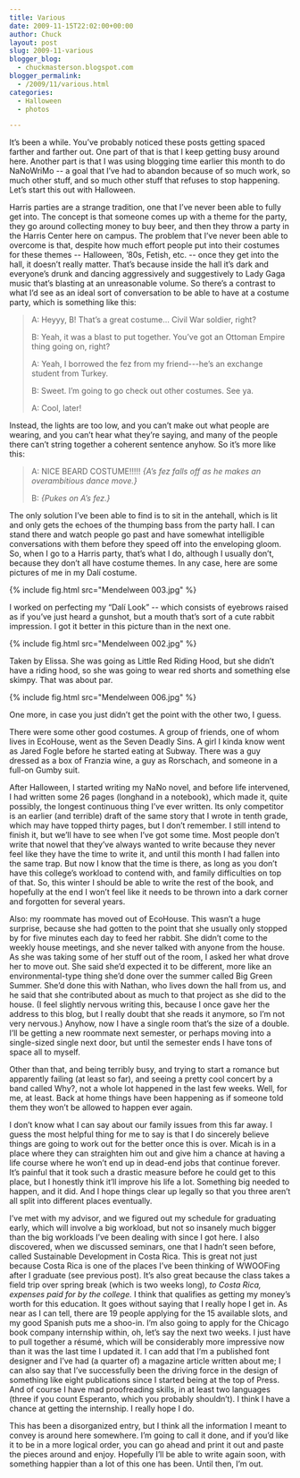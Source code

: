 ```yaml
---
title: Various
date: 2009-11-15T22:02:00+00:00
author: Chuck
layout: post
slug: 2009-11-various
blogger_blog:
  - chuckmasterson.blogspot.com
blogger_permalink:
  - /2009/11/various.html
categories:
  - Halloween
  - photos

---
```


It’s been a while. You’ve probably noticed these posts getting spaced farther
and farther out. One part of that is that I keep getting busy around here.
Another part is that I was using blogging time earlier this month to do
NaNoWriMo -- a goal that I’ve had to abandon because of so much work, so much
other stuff, and so much other stuff that refuses to stop happening. Let’s
start this out with Halloween.

Harris parties are a strange tradition, one that I’ve never been able to fully
get into. The concept is that someone comes up with a theme for the party, they
go around collecting money to buy beer, and then they throw a party in the
Harris Center here on campus. The problem that I’ve never been able to overcome
is that, despite how much effort people put into their costumes for these
themes -- Halloween, ’80s, Fetish, etc. -- once they get into the hall, it
doesn’t really matter. That’s because inside the hall it’s dark and everyone’s
drunk and dancing aggressively and suggestively to Lady Gaga music that’s
blasting at an unreasonable volume. So there’s a contrast to what I’d see as an
ideal sort of conversation to be able to have at a costume party, which is
something like this:

> A: Heyyy, B! That’s a great costume… Civil War soldier, right?  
>
> B: Yeah, it was a blast to put together. You’ve got an Ottoman Empire thing
> going on, right?  
>
> A: Yeah, I borrowed the fez from my friend---he’s an exchange student from
> Turkey.  
>
> B: Sweet. I’m going to go check out other costumes. See ya.  
>
> A: Cool, later!

Instead, the lights are too low, and you can’t make out what people are
wearing, and you can’t hear what they’re saying, and many of the people there
can’t string together a coherent sentence anyhow. So it’s more like this:

> A: NICE BEARD COSTUME!!!!! *{A’s fez falls off as he makes an overambitious
> dance move.}*
>
> B: *{Pukes on A’s fez.}*

The only solution I’ve been able to find is to sit in the antehall, which is
lit and only gets the echoes of the thumping bass from the party hall. I can
stand there and watch people go past and have somewhat intelligible
conversations with them before they speed off into the enveloping gloom. So,
when I go to a Harris party, that’s what I do, although I usually don’t,
because they don’t all have costume themes. In any case, here are some pictures
of me in my Dalí costume.

{% include fig.html src="Mendelween 003.jpg" %}

I worked on perfecting my “Dalí Look” -- which consists of eyebrows raised as
if you’ve just heard a gunshot, but a mouth that’s sort of a cute rabbit
impression. I got it better in this picture than in the next one.

{% include fig.html src="Mendelween 002.jpg" %}

Taken by Elissa. She was going as Little Red Riding Hood, but she didn’t have a
riding hood, so she was going to wear red shorts and something else skimpy.
That was about par.

{% include fig.html src="Mendelween 006.jpg" %}

One more, in case you just didn’t get the point with the other two, I guess.

There were some other good costumes. A group of friends, one of whom lives in
EcoHouse, went as the Seven Deadly Sins. A girl I kinda know went as Jared
Fogle before he started eating at Subway. There was a guy dressed as a box of
Franzia wine, a guy as Rorschach, and someone in a full-on Gumby suit.

After Halloween, I started writing my NaNo novel, and before life intervened, I
had written some 26 pages (longhand in a notebook), which made it, quite
possibly, the longest continuous thing I’ve ever written. Its only competitor
is an earlier (and terrible) draft of the same story that I wrote in tenth
grade, which may have topped thirty pages, but I don’t remember. I still intend
to finish it, but we’ll have to see when I’ve got some time. Most people don’t
write that nowel that they’ve always wanted to write because they never feel
like they have the time to write it, and until this month I had fallen into the
same trap. But now I know that the time is there, as long as you don’t have
this college’s workload to contend with, and family difficulties on top of
that. So, this winter I should be able to write the rest of the book, and
hopefully at the end I won’t feel like it needs to be thrown into a dark corner
and forgotten for several years.

Also: my roommate has moved out of EcoHouse. This wasn’t a huge surprise,
because she had gotten to the point that she usually only stopped by for five
minutes each day to feed her rabbit. She didn’t come to the weekly house
meetings, and she never talked with anyone from the house. As she was taking
some of her stuff out of the room, I asked her what drove her to move out. She
said she’d expected it to be different, more like an environmental-type thing
she’d done over the summer called Big Grееn Summеr. She’d done this with
Nathan, who lives down the hall from us, and he said that she contributed about
as much to that project as she did to the house. (I feel slightly nervous
writing this, because I once gave her the address to this blog, but I really
doubt that she reads it anymore, so I’m not very nervous.) Anyhow, now I have a
single room that’s the size of a double. I’ll be getting a new roommate next
semester, or perhaps moving into a single-sized single next door, but until the
semester ends I have tons of space all to myself.

Other than that, and being terribly busy, and trying to start a romance but
apparently failing (at least so far), and seeing a pretty cool concert by a
band called Why?, not a whole lot happened in the last few weeks. Well, for me,
at least. Back at home things have been happening as if someone told them they
won’t be allowed to happen ever again.

I don’t know what I can say about our family issues from this far away. I guess
the most helpful thing for me to say is that I do sincerely believe things are
going to work out for the better once this is over. Micah is in a place where
they can straighten him out and give him a chance at having a life course where
he won’t end up in dead-end jobs that continue forever. It’s painful that it
took such a drastic measure before he could get to this place, but I honestly
think it’ll improve his life a lot. Something big needed to happen, and it did.
And I hope things clear up legally so that you three aren’t all split into
different places eventually.

I’ve met with my advisor, and we figured out my schedule for graduating early,
which will involve a big workload, but not so insanely much bigger than the big
workloads I’ve been dealing with since I got here. I also discovered, when we
discussed seminars, one that I hadn’t seen before, called Sustainable
Development in Costa Rica. This is great not just because Costa Rica is one of
the places I’ve been thinking of WWOOFing after I graduate (see previous post).
It’s also great because the class takes a field trip over spring break (which
is two weeks long), *to Costa Rica, expenses paid for by the college.* I
think that qualifies as getting my money’s worth for this education. It goes
without saying that I really hope I get in. As near as I can tell, there are 19
people applying for the 15 available slots, and my good Spanish puts me a
shoo-in. I’m also going to apply for the Chicago book company internship
within, oh, let’s say the next two weeks. I just have to pull together a
résumé, which will be considerably more impressive now than it was the last
time I updated it. I can add that I’m a published font designer and I’ve had (a
quarter of) a magazine article written about me; I can also say that I’ve
successfully been the driving force in the design of something like eight
publications since I started being at the top of Press. And of course I have
mad proofreading skills, in at least two languages (three if you count
Esperanto, which you probably shouldn’t). I think I have a chance at getting
the internship. I really hope I do.

This has been a disorganized entry, but I think all the information I meant to
convey is around here somewhere. I’m going to call it done, and if you’d like
it to be in a more logical order, you can go ahead and print it out and paste
the pieces around and enjoy. Hopefully I’ll be able to write again soon, with
something happier than a lot of this one has been. Until then, I’m out.


